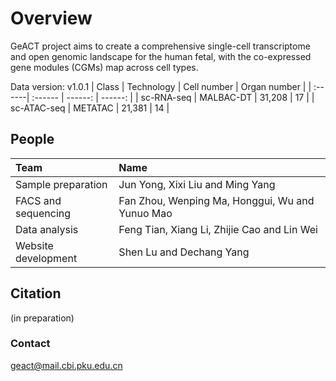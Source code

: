 # Overview
GeACT project aims to create a comprehensive single-cell transcriptome and open genomic landscape for the human fetal, with the co-expressed gene modules (CGMs) map across cell types.

Data version: v1.0.1
| Class | Technology | Cell number | Organ number |
| :------| :------ | ------: | ------: |
| sc-RNA-seq | MALBAC-DT | 31,208 | 17 |
| sc-ATAC-seq | METATAC | 21,381 | 14 |

## People
| Team | Name |
| :------| :------ |
| Sample preparation | Jun Yong, Xixi Liu and Ming Yang |
| FACS and sequencing | Fan Zhou, Wenping Ma, Honggui, Wu and Yunuo Mao |
| Data analysis | Feng Tian, Xiang Li, Zhijie Cao and Lin Wei |
| Website development | Shen Lu and Dechang Yang |

## Citation
(in preparation)

### Contact
geact@mail.cbi.pku.edu.cn

